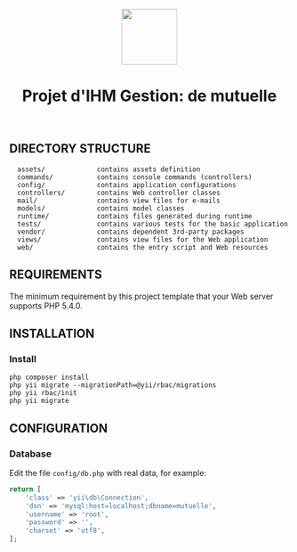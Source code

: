 <p align="center">
    <a href="https://github.com/CHRV" target="_blank">
        <img src="https://avatars0.githubusercontent.com/u/993323" height="100px">
    </a>
    <h1 align="center">Projet d'IHM Gestion: de mutuelle</h1>
    <br>
</p>


DIRECTORY STRUCTURE
-------------------

      assets/             contains assets definition
      commands/           contains console commands (controllers)
      config/             contains application configurations
      controllers/        contains Web controller classes
      mail/               contains view files for e-mails
      models/             contains model classes
      runtime/            contains files generated during runtime
      tests/              contains various tests for the basic application
      vendor/             contains dependent 3rd-party packages
      views/              contains view files for the Web application
      web/                contains the entry script and Web resources



REQUIREMENTS
------------

The minimum requirement by this project template that your Web server supports PHP 5.4.0.


INSTALLATION
------------

### Install



~~~
php composer install
php yii migrate --migrationPath=@yii/rbac/migrations
php yii rbac/init
php yii migrate
~~~







CONFIGURATION
-------------

### Database

Edit the file `config/db.php` with real data, for example:

```php
return [
    'class' => 'yii\db\Connection',
    'dsn' => 'mysql:host=localhost;dbname=mutuelle',
    'username' => 'root',
    'password' => '',
    'charset' => 'utf8',
];
```



